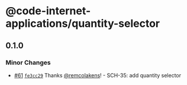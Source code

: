 # @code-internet-applications/quantity-selector

## 0.1.0

### Minor Changes

- [#61](https://github.com/code-internet-applications/cbt-hydrogen/pull/61)
  [`fe3cc29`](https://github.com/code-internet-applications/cbt-hydrogen/commit/fe3cc29e36b7dac027411905fc67e0a7c92d0143)
  Thanks [@remcolakens](https://github.com/remcolakens)! - SCH-35: add quantity
  selector
